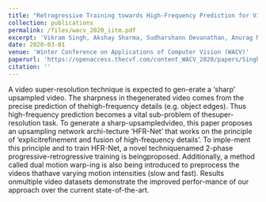 ```yaml
---
title: "Retrogressive Training towards High-Frequency Prediction for Video Super Resolution"
collection: publications
permalink: /files/wacv_2020_iitm.pdf
excerpt: 'Vikram Singh, Akshay Sharma, Sudharshann Devanathan, Anurag Mittal'
date: 2020-03-01
venue: 'Winter Conference on Applications of Computer Vision (WACV)'
paperurl: 'https://openaccess.thecvf.com/content_WACV_2020/papers/Singh_High-Frequency_Refinement_for_Sharper_Video_Super-Resolution_WACV_2020_paper.pdf'
citation: ''
---
```

A video super-resolution technique is expected to gen-erate a ‘sharp’ upsampled video.  The sharpness in thegenerated video comes from the precise prediction of thehigh-frequency details (e.g. object edges).  Thus high-frequency prediction becomes a vital sub-problem of thesuper-resolution task.  To generate a sharp-upsampledvideo, this paper proposes an upsampling network archi-tecture ‘HFR-Net’ that works on the principle of ‘explicitrefinement and fusion of high-frequency details’. To imple-ment this principle and to train HFR-Net, a novel techniquenamed 2-phase progressive-retrogressive training is beingproposed. Additionally, a method called dual motion warp-ing is also being introduced to preprocess the videos thathave varying motion intensities (slow and fast). Results onmultiple video datasets demonstrate the improved perfor-mance of our approach over the current state-of-the-art.

